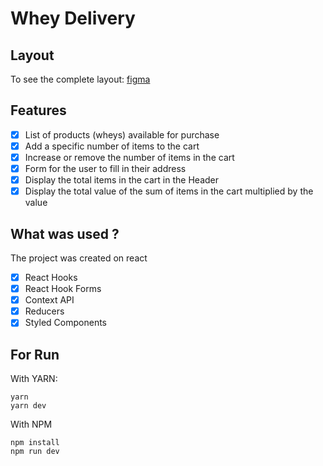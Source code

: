 # Whey Delivery

## Layout

To see the complete layout: [figma](https://www.figma.com/file/dnSn4QPDo24tdk1weJuHD8/Whey-Delivery?type=design&node-id=222%3A564&mode=design&t=bpYTcyzo45UR6Y4K-1)

<!-- image -->

## Features

- [x] List of products (wheys) available for purchase
- [x] Add a specific number of items to the cart
- [x] Increase or remove the number of items in the cart
- [x] Form for the user to fill in their address
- [x] Display the total items in the cart in the Header
- [x] Display the total value of the sum of items in the cart multiplied by the value

## What was used ?

The project was created on react

- [x] React Hooks
- [x] React Hook Forms
- [x] Context API
- [x] Reducers <!-- ? -->
- [x] Styled Components

## For Run

With YARN:

```
yarn
yarn dev
```

With NPM

```
npm install
npm run dev
```
